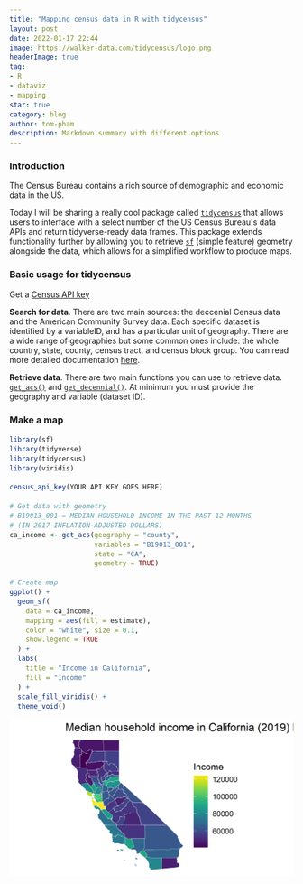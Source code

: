 ```yaml
---
title: "Mapping census data in R with tidycensus"
layout: post
date: 2022-01-17 22:44
image: https://walker-data.com/tidycensus/logo.png
headerImage: true
tag:
- R
- dataviz
- mapping
star: true
category: blog
author: tom-pham
description: Markdown summary with different options
---
```


### Introduction

The Census Bureau contains a rich source of demographic and economic data in the US.

Today I will be sharing a really cool package called [`tidycensus`](https://walker-data.com/tidycensus/index.html) that allows users to interface with a select number of the US Census Bureau's data APIs and return tidyverse-ready data frames. This package extends functionality further by allowing you to retrieve [`sf`](https://r-spatial.github.io/sf/) (simple feature) geometry alongside the data, which allows for a simplified workflow to produce maps. 

### Basic usage for tidycensus

Get a [Census API key](https://api.census.gov/data/key_signup.html)

**Search for data**. There are two main sources: the deccenial Census data and the American Community Survey data. Each specific dataset is identified by a variableID, and has a particular unit of geography. There are a wide range of geographies but some common ones include: the whole country, state, county, census tract, and census block group. You can read more detailed documentation [here](https://walker-data.com/tidycensus/articles/basic-usage.html#searching-for-variables-1). 

**Retrieve data**. There are two main functions you can use to retrieve data. [`get_acs()`](https://walker-data.com/tidycensus/reference/get_acs.html) and [`get_decennial()`](https://walker-data.com/tidycensus/reference/get_decennial.html). At minimum you must provide the geography and variable (dataset ID).

### Make a map

```r
library(sf)
library(tidyverse)
library(tidycensus)
library(viridis)

census_api_key(YOUR API KEY GOES HERE)

# Get data with geometry
# B19013_001 = MEDIAN HOUSEHOLD INCOME IN THE PAST 12 MONTHS 
# (IN 2017 INFLATION-ADJUSTED DOLLARS)
ca_income <- get_acs(geography = "county",
                     variables = "B19013_001",
                     state = "CA",
                     geometry = TRUE)

# Create map
ggplot() +
  geom_sf(
    data = ca_income, 
    mapping = aes(fill = estimate), 
    color = "white", size = 0.1, 
    show.legend = TRUE
  ) +
  labs(
    title = "Income in California",
    fill = "Income"
  ) +
  scale_fill_viridis() +
  theme_void()
```
![](/assets/images/ca_household_income_county_map.png)
